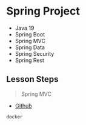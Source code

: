# Spring Project
- Java 19
- Spring Boot
- Spring MVC
- Spring Data
- Spring Security
- Spring Rest
## Lesson Steps
> Spring MVC
> 
* [Github](https://github.com/epenespolat/SpringBootTutorial)

```sh
docker

